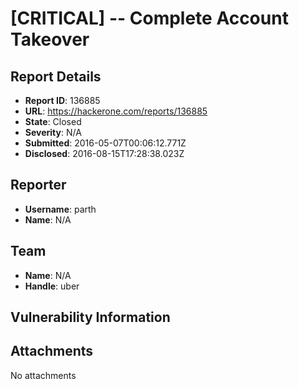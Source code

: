 # [CRITICAL] -- Complete Account Takeover

## Report Details
- **Report ID**: 136885
- **URL**: https://hackerone.com/reports/136885
- **State**: Closed
- **Severity**: N/A
- **Submitted**: 2016-05-07T00:06:12.771Z
- **Disclosed**: 2016-08-15T17:28:38.023Z

## Reporter
- **Username**: parth
- **Name**: N/A

## Team
- **Name**: N/A
- **Handle**: uber

## Vulnerability Information


## Attachments
No attachments
